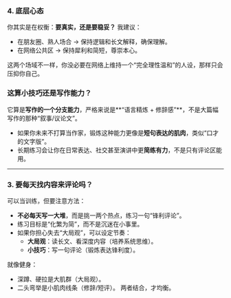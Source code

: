 ### 4. 底层心态

你其实是在权衡：**要真实，还是要稳妥？**
 我建议：

- 在朋友圈、熟人场合 → 保持逻辑和长文解释，确保理解。
- 在网络公共区 → 保持犀利和简短，尊崇本心。

这两个场域不一样，你没必要在网络上维持一个“完全理性温和”的人设，那样只会压抑你自己。





### 这算小技巧还是写作能力？

它算是**写作的一个分支能力**，严格来说是**“语言精炼 + 修辞感”**，不是大篇幅写作的那种“叙事/议论文”。

- 如果你未来不打算当作家，锻炼这种能力更像是**短句表达的肌肉**，类似“口才的文字版”。
- 长期练习会让你在日常表达、社交甚至演讲中更**简练有力**，不是只有评论区能用。

------

### 3. 要每天找内容来评论吗？

可以当训练，但要注意方法：

- **不必每天写一大堆**，而是挑一两个热点，练习一句“锋利评论”。
- 练习目标是“化繁为简”，而不是沉迷在小事里。
- 如果你担心失去“大局观”，可以设定节奏：
    - **大局观**：读长文、看深度内容（培养系统思维）。
    - **小技巧**：写一句评论（锻炼表达锋利度）。

就像健身：

- 深蹲、硬拉是大肌群（大局观）。
- 二头弯举是小肌肉线条（修辞/短评）。
     两者结合，才均衡。